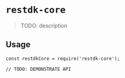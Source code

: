 # `restdk-core`

> TODO: description

## Usage

```
const restdkCore = require('restdk-core');

// TODO: DEMONSTRATE API
```
